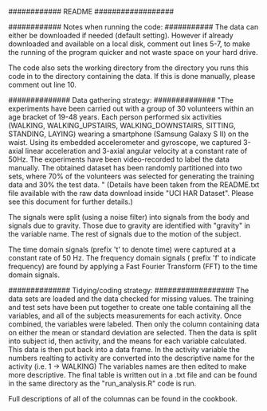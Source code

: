 ############ README ##################

############ Notes when running the code: ###########
The data can either be downloaded if needed (default setting). However if already downloaded and available on a local disk, comment out lines 5-7, to make the running of the program quicker and not waste space on your hard drive.

The code also sets the working directory from the directory you runs this code in to the directory containing the data. If this is done manually, please comment out line 10.

############## Data gathering strategy: ##############
"The experiments have been carried out with a group of 30 volunteers within an age bracket of 19-48 years. Each person performed six activities (WALKING, WALKING_UPSTAIRS, WALKING_DOWNSTAIRS, SITTING, STANDING, LAYING) wearing a smartphone (Samsung Galaxy S II) on the waist. Using its embedded accelerometer and gyroscope, we captured 3-axial linear acceleration and 3-axial angular velocity at a constant rate of 50Hz. The experiments have been video-recorded to label the data manually. The obtained dataset has been randomly partitioned into two sets, where 70% of the volunteers was selected for generating the training data and 30% the test data. "
(Details have been taken from the README.txt file available with the raw data download inside "UCI HAR Dataset". Please see this document for further details.)

The signals were split (using a noise filter) into signals from the body and signals due to gravity. Those due to gravity are identified with "gravity" in the variable name. The rest of signals due to the motion of the subject. 


The time domain signals (prefix 't' to denote time) were captured at a constant rate of 50 Hz.
The frequency domain signals ( prefix 'f' to indicate frequency) are found by applying a Fast Fourier Transform (FFT) to the time domain signals.


############## Tidying/coding strategy: ##################
The data sets are loaded and the data checked for missing values.
The training and test sets have been put together to create one table containing all the variables, and all of the subjects measurements for each activity.
Once combined, the variables were labeled.
Then only the column containing data on either the mean or standard deviation are selected.
Then the data is split into subject id, then activity, and the means for each variable calculated. 
This data is then put back into a data frame.
In the activity variable the numbers realting to activity are converted into the descriptive name for the activity (i.e. 1 -> WALKING)
The variables names are then edited to make more descriptive.
The final table is written out in a .txt file and can be found in the same directory as the "run_analysis.R" code is run.

Full descriptions of all of the columnas can be found in the cookbook.
